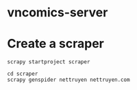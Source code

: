 # vncomics-server

# Create a scraper
```
scrapy startproject scraper

cd scraper
scrapy genspider nettruyen nettruyen.com
```